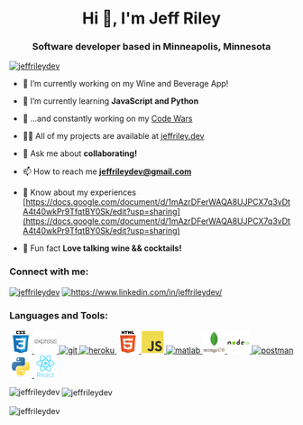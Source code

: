 <h1 align="center">Hi 👋, I'm Jeff Riley</h1>
<h3 align="center">Software developer based in Minneapolis, Minnesota</h3>

<p align="left"> <a href="https://twitter.com/jeffrileydev" target="blank"><img src="https://img.shields.io/twitter/follow/jeffrileydev?logo=twitter&style=for-the-badge" alt="jeffrileydev" /></a> </p>

- 🔭 I’m currently working on my Wine and Beverage App!

- 🌱 I’m currently learning **JavaScript and Python**  

- 👯 ...and constantly working on my [Code Wars](https://github.com/jeffrileydev/code-wars)

- 👨‍💻 All of my projects are available at [jeffriley.dev](jeffriley.dev)

- 💬 Ask me about **collaborating!**

- 📫 How to reach me **jeffrileydev@gmail.com**

- 📄 Know about my experiences [https://docs.google.com/document/d/1mAzrDFerWAQA8UJPCX7q3vDtA4t40wkPr9TfqtBY0Sk/edit?usp=sharing](https://docs.google.com/document/d/1mAzrDFerWAQA8UJPCX7q3vDtA4t40wkPr9TfqtBY0Sk/edit?usp=sharing)

- 🍻 Fun fact **Love talking wine && cocktails!**

<h3 align="left">Connect with me:</h3>
<p align="left">
<a href="https://twitter.com/jeffrileydev" target="blank"><img align="center" src="https://raw.githubusercontent.com/rahuldkjain/github-profile-readme-generator/neutral-icons/src/images/icons/Social/twitter.svg" alt="jeffrileydev" height="30" width="40" /></a>
<a href="https://linkedin.com/in/https://www.linkedin.com/in/jeffrileydev/" target="blank"><img align="center" src="https://raw.githubusercontent.com/rahuldkjain/github-profile-readme-generator/neutral-icons/src/images/icons/Social/linked-in-alt.svg" alt="https://www.linkedin.com/in/jeffrileydev/" height="30" width="40" /></a>
</p>

<h3 align="left">Languages and Tools:</h3>
<p align="left"> <a href="https://www.w3schools.com/css/" target="_blank"> <img src="https://raw.githubusercontent.com/devicons/devicon/master/icons/css3/css3-original-wordmark.svg" alt="css3" width="40" height="40"/> </a> <a href="https://expressjs.com" target="_blank"> <img src="https://raw.githubusercontent.com/devicons/devicon/master/icons/express/express-original-wordmark.svg" alt="express" width="40" height="40"/> </a> <a href="https://git-scm.com/" target="_blank"> <img src="https://www.vectorlogo.zone/logos/git-scm/git-scm-icon.svg" alt="git" width="40" height="40"/> </a> <a href="https://heroku.com" target="_blank"> <img src="https://www.vectorlogo.zone/logos/heroku/heroku-icon.svg" alt="heroku" width="40" height="40"/> </a> <a href="https://www.w3.org/html/" target="_blank"> <img src="https://raw.githubusercontent.com/devicons/devicon/master/icons/html5/html5-original-wordmark.svg" alt="html5" width="40" height="40"/> </a> <a href="https://developer.mozilla.org/en-US/docs/Web/JavaScript" target="_blank"> <img src="https://raw.githubusercontent.com/devicons/devicon/master/icons/javascript/javascript-original.svg" alt="javascript" width="40" height="40"/> </a> <a href="https://www.mathworks.com/" target="_blank"> <img src="https://raw.githubusercontent.com/simple-icons/simple-icons/master/icons/mathworks.svg" alt="matlab" width="40" height="40"/> </a> <a href="https://www.mongodb.com/" target="_blank"> <img src="https://raw.githubusercontent.com/devicons/devicon/master/icons/mongodb/mongodb-original-wordmark.svg" alt="mongodb" width="40" height="40"/> </a> <a href="https://nodejs.org" target="_blank"> <img src="https://raw.githubusercontent.com/devicons/devicon/master/icons/nodejs/nodejs-original-wordmark.svg" alt="nodejs" width="40" height="40"/> </a> <a href="https://postman.com" target="_blank"> <img src="https://www.vectorlogo.zone/logos/getpostman/getpostman-icon.svg" alt="postman" width="40" height="40"/> </a> <a href="https://www.python.org" target="_blank"> <img src="https://raw.githubusercontent.com/devicons/devicon/master/icons/python/python-original.svg" alt="python" width="40" height="40"/> </a> <a href="https://reactjs.org/" target="_blank"> <img src="https://raw.githubusercontent.com/devicons/devicon/master/icons/react/react-original-wordmark.svg" alt="react" width="40" height="40"/> </a> </p>

<p><img align="left" src="https://github-readme-stats.vercel.app/api/top-langs?username=jeffrileydev&show_icons=true&locale=en&layout=compact" alt="jeffrileydev" /></p>

<p>&nbsp;<img align="center" src="https://github-readme-stats.vercel.app/api?username=jeffrileydev&show_icons=true&locale=en" alt="jeffrileydev" /></p>

<p><img align="center" src="https://github-readme-streak-stats.herokuapp.com/?user=jeffrileydev&" alt="jeffrileydev" /></p>
